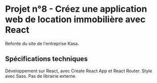 # Projet n°8 - Créez une application web de location immobilière avec React

Refonte du site de l'entreprise Kasa.

## Spécifications techniques

Développement sur React, avec Create React App et React Router.
Style avec Sass.
Pas de librairie externe.